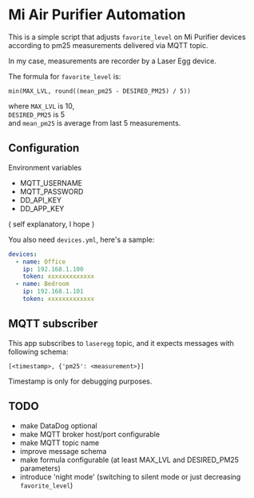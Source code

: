# Mi Air Purifier Automation

This is a simple script that adjusts `favorite_level` on Mi Purifier devices<br />
according to pm25 measurements delivered via MQTT topic.

In my case, measurements are recorder by a Laser Egg device.

The formula for `favorite_level` is:
```
min(MAX_LVL, round((mean_pm25 - DESIRED_PM25) / 5))
```
where `MAX_LVL` is 10,<br/>
`DESIRED_PM25` is 5<br/>
and `mean_pm25` is average from last 5 measurements.

## Configuration

Environment variables

* MQTT_USERNAME
* MQTT_PASSWORD
* DD_API_KEY
* DD_APP_KEY

( self explanatory, I hope )

You also need `devices.yml`, here's a sample:

```yaml
devices:
  - name: Office
    ip: 192.168.1.100
    token: xxxxxxxxxxxxx
  - name: Bedroom
    ip: 192.168.1.101
    token: xxxxxxxxxxxxx

```

## MQTT subscriber

This app subscribes to `laseregg` topic, 
and it expects messages with following schema:
```
[<timestamp>, {'pm25': <measurement>}]
```

Timestamp is only for debugging purposes.

## TODO

* make DataDog optional
* make MQTT broker host/port configurable
* make MQTT topic name
* improve message schema
* make formula configurable (at least MAX_LVL and DESIRED_PM25 parameters)
* introduce 'night mode' (switching to silent mode or just decreasing `favorite_level`)
